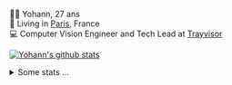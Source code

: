 <p>
  👨🏻 <bold>Yohann</bold>, 27 ans<br/>
  💼 Living in <a href="https://www.google.com/maps?q=paris">Paris</a>, France<br/>
  💻 Computer Vision Engineer and Tech Lead at <a href="https://trayvisor.com/">Trayvisor</a><br/>
</p>

<a href="https://github.com/anuraghazra/github-readme-stats"><img align="center" src="https://github-readme-stats-go94hl40s-yohann84l.vercel.app//api?username=yohann84L&show_icons=true&include_all_commits=true" alt="Yohann's github stats" /> </a>


<details>
  <summary>Some stats ...</summary><br/>
  

<!--START_SECTION:waka-->
![Code Time](http://img.shields.io/badge/Code%20Time-672%20hrs%2048%20mins-blue)

![Profile Views](http://img.shields.io/badge/Profile%20Views-0-blue)

**🐱 My GitHub Data** 

> 📦 440.6 kB Used in GitHub's Storage 
 > 
> 🏆 473 Contributions in the Year 2023
 > 
> 🚫 Not Opted to Hire
 > 
> 📜 24 Public Repositories 
 > 
> 🔑 21 Private Repositories 
 > 
**I'm an Early 🐤** 

```text
🌞 Morning                10370 commits       ████████░░░░░░░░░░░░░░░░░   31.23 % 
🌆 Daytime                18838 commits       ██████████████░░░░░░░░░░░   56.74 % 
🌃 Evening                3835 commits        ███░░░░░░░░░░░░░░░░░░░░░░   11.55 % 
🌙 Night                  157 commits         ░░░░░░░░░░░░░░░░░░░░░░░░░   00.47 % 
```
📅 **I'm Most Productive on Wednesday** 

```text
Monday                   6139 commits        █████░░░░░░░░░░░░░░░░░░░░   18.49 % 
Tuesday                  6086 commits        █████░░░░░░░░░░░░░░░░░░░░   18.33 % 
Wednesday                7464 commits        ██████░░░░░░░░░░░░░░░░░░░   22.48 % 
Thursday                 7258 commits        █████░░░░░░░░░░░░░░░░░░░░   21.86 % 
Friday                   5859 commits        ████░░░░░░░░░░░░░░░░░░░░░   17.65 % 
Saturday                 145 commits         ░░░░░░░░░░░░░░░░░░░░░░░░░   00.44 % 
Sunday                   249 commits         ░░░░░░░░░░░░░░░░░░░░░░░░░   00.75 % 
```


📊 **This Week I Spent My Time On** 

```text
🕑︎ Time Zone: Europe/Paris

💬 Programming Languages: 
Python                   6 hrs 24 mins       █████████░░░░░░░░░░░░░░░░   37.32 % 
JavaScript               6 hrs 2 mins        █████████░░░░░░░░░░░░░░░░   35.23 % 
SQL                      2 hrs 16 mins       ███░░░░░░░░░░░░░░░░░░░░░░   13.27 % 
Jupyter                  1 hr 8 mins         ██░░░░░░░░░░░░░░░░░░░░░░░   06.66 % 
Text                     27 mins             █░░░░░░░░░░░░░░░░░░░░░░░░   02.66 % 

🔥 Editors: 
PyCharm                  10 hrs 44 mins      ████████████████░░░░░░░░░   62.63 % 
WebStorm                 6 hrs 5 mins        █████████░░░░░░░░░░░░░░░░   35.48 % 
VS Code                  19 mins             ░░░░░░░░░░░░░░░░░░░░░░░░░   01.88 % 

💻 Operating System: 
Mac                      17 hrs 9 mins       █████████████████████████   100.00 % 
```

**I Mostly Code in Python** 

```text
Python                   20 repos            ████████████░░░░░░░░░░░░░   50.00 % 
Jupyter Notebook         4 repos             ██░░░░░░░░░░░░░░░░░░░░░░░   10.00 % 
HTML                     2 repos             █░░░░░░░░░░░░░░░░░░░░░░░░   05.00 % 
JavaScript               2 repos             █░░░░░░░░░░░░░░░░░░░░░░░░   05.00 % 
Shell                    1 repo              █░░░░░░░░░░░░░░░░░░░░░░░░   02.50 % 
```




 Last Updated on 15/07/2023 00:31:25 UTC
<!--END_SECTION:waka-->
